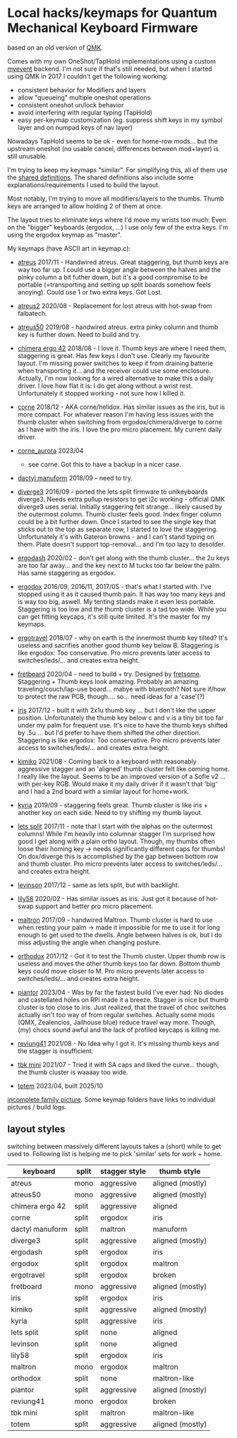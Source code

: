 # Local hacks/keymaps for Quantum Mechanical Keyboard Firmware

based on an old version of [QMK](https://github.com/qmk/qmk_firmware).

Comes with my own OneShot/TapHold implementations using a custom
[myevent](/quantum/process_keycode/process_myevent.h) backend. I'm not
sure if that's still needed, but when I started using QMK in 2017 I
couldn't get the following working:

* consistent behavior for Modifiers and layers
* allow "queueing" multiple oneshot operations
* consistent oneshot un/lock behavior
* avoid interfering with regular typing (TapHold)
* easy per-keymap customization (eg. suppress shift keys in my symbol
  layer and on numpad keys of nav layer)

Nowadays TapHold seems to be ok - even for home-row mods... but the
upstream oneshot (no usable cancel, differences between mod+layer) is
still unusable.

I'm trying to keep my keymaps "similar". For simplifying this, all of
them use the [shared definitions](/mykeys.h). The shared definitions
also include some explanations/requirements I used to build the layout.

Most notably, I'm trying to move all modifiers/layers to the thumbs.
Thumb keys are arranged to allow holding 2 of them at once.

The layout tries to eliminate keys where I'd move my wrists too much:
Even on the "bigger" keyboards (ergodox, ...) I use only few of the
extra keys. I'm using the ergodox keymap as "master".

My keymaps (have ASCII art in keymap.c):

* [atreus](/keyboards/rclasen/atreus/keymaps/rclasen/) 2017/11 - Handwired
  atreus. Great staggering, but thumb keys are way too far up. I could use
  a bigger angle between the halves and the pinky column a bit futher
  down, but it's a good compromise to be portable (=transporting and
  setting up split boards somehow feels anoying). Could use 1 or two extra
  keys.  Got Lost.

* [atreus2](/keyboards/atreus/keymaps/rclasen/) 2020/08 - Replacement for
  lost atreus with hot-swap from falbatech.

* [atreus50](/keyboards/rclasen/atreus50/keymaps/rclasen/) 2019/08 - handwired
  atreus.  extra pinky column and thumb key is further down. Need to build
  and try.

* [chimera ergo 42](/keyboards/rclasen/chimera42/keymaps/rclasen/) 2018/08 -
  I love it. Thumb keys are where I need them, staggering is great. Has
  few keys I don't use. Clearly my favourite layout. I'm missing power
  switches to keep it from draining batterie when transporting it...  and
  the receiver could use some enclosure. Actually, I'm now looking for a
  wired alternative to make this a daily driver. I love how flat it is: I
  do get along without a wrist rest. Unfortunately it stopped working -
  not sure how I killed it.

* [corne](/keyboards/crkbd/keymaps/rclasen/) 2018/12 - AKA corne/helidox.
  Has similar issues as the iris, but is more compact. For whatever reason
  I'm having less issues with the thumb cluster when switching from
  ergodox/chimera/diverge to corne as I have with the iris. I love the pro
  micro placement. My current daily driver.

* [corne_aurora](/keyboards/splitkb/aurora/corne/keymaps/rclasen/) 2023/04
  - see corne. Got this to have a backup in a nicer case.

* [dactyl manuform](/keyboards/rclasen/dactyform/keymaps/rclasen/) 2018/09 -
  need to try.

* [diverge3](/keyboards/rclasen/diverge3/keymaps/rclasen/) 2016/09 - ported the
  lets split firmware to unikeyboards diverge3. Needs extra pullup
  resistors to get i2c working - official QMK diverge3 uses serial.
  Initially staggering felt strange... likely caused by the outermost
  column. Thumb cluster feels good. Index finger column could be a bit
  further down.  Once I started to see the single key that sticks out to
  the top as separate row, I started to love the staggering. Unfortunately
  it's with Gateron browns - and I can't stand typing on them. Plate
  doesn't support top-removal... and I'm too lazy to desolder.

* [ergodash](/keyboards/omkbd/ergodash/keymaps/rclasen/) 2020/02 - don't
  get along with the thumb cluster... the 2u keys are too far away... and
  the key next to M tucks too far below the palm. Has same staggering as
  ergodox.

* [ergodox](/keyboards/ergodox_ez/keymaps/rclasen/) 2016/09, 2016/11,
  2017/05 - that's what I started with. I've stopped using it as it caused
  thumb pain. It has way too many keys and is way too big, aswell.  My
  tenting stands make it even less portable.  Staggering is too low and
  the thumb cluster is a tad too wide. While you can get fitting keycaps,
  it's still quite limited. It's the master for my keymaps.

* [ergotravel](/keyboards/ergotravel/keymaps/rclasen/) 2018/07 - why on
  earth is the innermost thumb key tilted? It's useless and sacrifies
  another good thumb key below B. Staggering is like ergodox: Too
  conservative. Pro micro prevents later access to switches/leds/... and
  creates extra height.

* [fretboard](/keyboards/rclasen/fretboard/keymaps/rclasen/) 2020/04 - need to
  build + try.  Designed by [fretsome](https://www.reddit.com/u/Fretsome).
  Staggering + Thumb keys look amazing. Probably an amazing
  traveling/couch/lap-use board... mabye with bluetooth? Not sure if/how
  to protect the raw PCB, though.... so...  need ideas for a 'case'(?)

* [iris](/keyboards/keebio/iris/keymaps/rclasen/) 2017/12 - built it with
  2x1u thumb key ... but I don't like the upper position. Unfortunately
  the thumb key below c and v is a tiny bit too far under my palm for
  frequent use. It's nice to have the thumb keys shifted by .5u ... but
  I'd prefer to have them shifted the other direction. Staggering is like
  ergodox: Too conservative. Pro micro prevents later access to
  switches/leds/...  and creates extra height.

* [kimiko](/keyboards/keycapsss/kimiko/keymaps/rclasen/) 2021/08 - Coming back to
  a keyboard with reasonably aggressive stagger and an 'aligned' thumb
  cluster felt like coming home. I really like the layout. Seems to be an
  improved version of a Sofle v2 ... with per-key RGB. Would make it my
  daily driver if it wasn't that 'big' and I had a 2nd board with a
  similar layout for home+work.

* [kyria](/keyboards/splitkb/kyria/keymaps/rclasen/) 2019/09 - staggering feels
  great.  Thumb cluster is like iris + another key on each side. Need to
  try shifting my thumb layout.

* [lets split](/keyboards/lets_split/keymaps/rclasen/) 2017/11 - note that
  I start with the alphas on the outermost columns! While I'm heavily into
  columnar stagger I'm surprised how good I get along with a plain ortho
  layout. Though, my thumbs often loose their homing key -> needs
  significantly different caps for thumbs! On dox/diverge this is
  accomplished by the gap between bottom row and thumb cluster. Pro micro
  prevents later access to switches/leds/... and creates extra height.

* [levinson](/keyboards/keebio/levinson/keymaps/rclasen/) 2017/12 - same
  as lets split, but with backlight.

* [lily58](/keyboards/lily58/keymaps/rclasen/) 2020/02 - Has similar
  issues as iris. Just got it because of hot-swap support and better pro
  micro placement.

* [maltron](/keyboards/rclasen/maltron/keymaps/rclasen/) 2017/09 - handwired
  Maltron.  Thumb cluster is hard to use when resting your palm -> made it
  impossible for me to use it for long enough to get used to the dwells.
  Angle between halves is ok, but I do miss adjusting the angle when
  changing posture.

* [orthodox](/keyboards/orthodox/keymaps/rclasen/) 2017/12 - Got it to
  test the Thumb cluster. Upper thumb row is useless and moves the other
  thumb keys too far down. Bottom thumb keys could move closer to M. Pro
  micro prevents later access to switches/leds/... and creates extra
  height.

* [piantor](/keyboards/beekeeb/piantor/keymaps/rclasen/) 2023/04 - Was by
  far the fastest build I've ever had: No diodes and castellated holes on
  RPi made it a breeze. Stagger is nice but thumb cluster is too close to
  iris.  Just realized, that the travel of choc switches actually isn't
  too way of from regular switches.  Actually some mods (QMX, Zealencios,
  Jailhouse blue) reduce travel way more. Though, (my) chocs sound awful
  and the lack of profiled keycaps is killing me.

* [reviung41](/keyboards/reviung/reviung41/keymaps/rclasen/) 2021/08 - No
  Idea why I got it. It's missing thumb keys and the stagger is
  insufficient.

* [tbk mini](/keyboards/bastardkb/tbkmini/rclasen/) 2021/07 - Tried it with
  SA caps and liked the curve... though, the thumb cluster is waaaay too
  wide.

* [totem](keyboards/geigeigeist/totem/keymaps/rclasen) 2023/04, built
  2025/10

[incomplete family picture](https://imgur.com/daPI7GG). Some keymap
folders have links to individual pictures / build logs.

## layout styles

switching between massively different layouts takes a (short) while to get
used to. Following list is helping me to pick 'similar' sets for work +
home.

keyboard        | split | stagger style | thumb style
---             | ---   | ---           | ---
atreus          | mono  | aggressive    | aligned (mostly)
atreus50        | mono  | aggressive    | aligned (mostly)
chimera ergo 42 | split | aggressive    | aligned
corne           | split | ergodox       | iris
dactyl manuform | split | maltron       | manuform
diverge3        | split | aggressive    | aligned (mostly)
ergodash        | split | ergodox       | iris
ergodox         | split | ergodox       | maltron
ergotravel      | split | ergodox       | broken
fretboard       | mono  | aggressive    | aligned (mostly)
iris            | split | ergodox       | iris
kimiko          | split | aggressive    | aligned (mostly)
kyria           | split | aggressive    | iris
lets split      | split | none          | aligned
levinson        | split | none          | aligned
lily58          | split | ergodox       | iris
maltron         | mono  | ergodox       | maltron
orthodox        | split | none          | maltron-like
piantor         | split | aggressive    | aligned (mostly)
reviung41       | mono  | ergodox       | broken
tbk mini        | split | maltron       | maltron-like
totem           | split | aggressive    | aligned (mostly)

